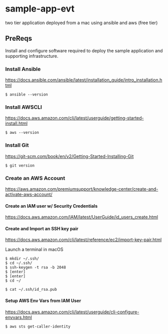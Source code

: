 # sample-app-evt
 two tier application deployed from a mac using ansible and aws (free tier)

## PreReqs
 
 Install and configure software required to deploy the sample application and supporting infrastructure.

### Install Ansible 

 https://docs.ansible.com/ansible/latest/installation_guide/intro_installation.html

 ````
 $ ansible --version
 ````

### Install AWSCLI

 https://docs.aws.amazon.com/cli/latest/userguide/getting-started-install.html

 ````
 $ aws --version
 ````

### Install Git

 https://git-scm.com/book/en/v2/Getting-Started-Installing-Git

 ````
 $ git version
 ````

### Create an AWS Account

 https://aws.amazon.com/premiumsupport/knowledge-center/create-and-activate-aws-account/

#### Create an IAM user w/ Security Credentials
 
 https://docs.aws.amazon.com/IAM/latest/UserGuide/id_users_create.html


#### Create and Import an SSH key pair

 https://docs.aws.amazon.com/cli/latest/reference/ec2/import-key-pair.html
 
 Launch a terminal in macOS

 ````
 $ mkdir ~/.ssh/
 $ cd ~/.ssh/
 $ ssh-keygen -t rsa -b 2048
 $ [enter]
 $ [enter]
 $ cd ~/

 $ cat ~/.ssh/id_rsa.pub
 ````

#### Setup AWS Env Vars from IAM User
 
 https://docs.aws.amazon.com/cli/latest/userguide/cli-configure-envvars.html

 ````
 $ aws sts get-caller-identity
 ````

#### 
